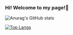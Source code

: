### Hi! Welcome to my page!👋

![Anurag's GitHub stats](https://github-readme-stats.vercel.app/api?username=HiPap&show_icons=true&theme=synthwave)


[![Top Langs](https://github-readme-stats.vercel.app/api/top-langs/?username=HiPap&layout=compact)](https://github.com/HiPap/github-readme-stats)
